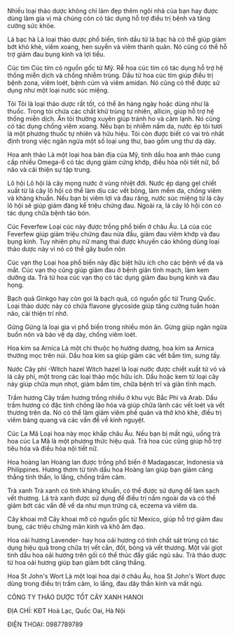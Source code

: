 Nhiều loại thảo dược không chỉ làm đẹp thêm ngôi nhà của bạn hay được dùng làm gia vị mà chúng còn có tác dụng hỗ trợ điều trị bệnh và tăng cường sức khỏe.

Lá bạc hà
Là loại thảo dược phổ biến, tinh dầu từ lá bạc hà có thể giúp giảm bớt khò khè, viêm xoang, hen suyễn và viêm thanh quản. Nó cũng có thể hỗ trợ giảm đau bụng kinh và lợi tiểu.

Cúc tím
Cúc tím có nguồn gốc từ Mỹ. Rễ hoa cúc tím có tác dụng hỗ trợ hệ thống miễn dịch và chống nhiễm trùng. Dầu từ hoa cúc tím giúp điều trị bệnh zona, viêm loét, bệnh cúm và viêm amidan. Nó cũng có thể được sử dụng như một loại nước súc miệng.

Tỏi
Tỏi là loại thảo dược rất tốt, có thể ăn hàng ngày hoặc dùng như là thuốc. Trong tỏi chứa các chất khử trùng tự nhiên, allicin, giúp hỗ trợ hệ thống miễn dịch. Ăn tỏi thường xuyên giúp tránh ho và cảm lạnh. Nó cũng có tác dụng chống viêm xoang. Nếu bạn bị nhiễm nấm da, nước ép tỏi tươi là một phương thuốc tự nhiên và hữu hiệu. Tỏi còn được biết có vai trò nhất định trong việc ngăn ngừa một số loại ung thư, bao gồm ung thư dạ dày.

Hoa anh thảo
Là một loại hoa bản địa của Mỹ, tinh dầu hoa anh thảo cung cấp nhiều Omega-6 có tác dụng giảm cứng khớp, điều hòa nội tiết nữ, bổ não và cải thiện sự tập trung.

Lô hội
Lô hội là cây mọng nước ở vùng nhiệt đới. Nước ép dạng gel chiết xuất từ lá cây lô hội có thể làm dịu các vết bỏng, làm mềm da, chống viêm và kháng khuẩn. Nếu bạn bị viêm lợi và đau răng, nước súc miệng từ lá cây lô hội sẽ giúp giảm đáng kể triệu chứng đau. Ngoài ra, lá cây lô hội còn có tác dụng chữa bệnh táo bón.

Cúc Feverfew
Loại cúc này được trồng phổ biến ở châu Âu. Lá của cúc Feverfew giúp giảm triệu chứng đau nửa đầu, giảm đau viêm khớp và đau bụng kinh. Tuy nhiên phụ nữ mang thai được khuyến cáo không dùng loại thảo dược này vì nó có thể gây buồn nôn

Cúc vạn thọ
Loại hoa phổ biến này đặc biệt hữu ích cho các bệnh về da và mắt. Cúc vạn thọ cũng giúp giảm đau ở bệnh giãn tĩnh mạch, làm kem dưỡng da. Trà từ hoa cúc vạn thọ có tác dụng giảm đau bụng kinh và đau họng.

Bạch quả
Ginkgo hay còn goi là bạch quả, có nguồn gốc từ Trung Quốc. Loại thảo dược này có chứa flavone glycoside giúp tăng cường tuần hoàn não, cải thiện trí nhớ.

Gừng
Gừng là loại gia vị phổ biến trong nhiều món ăn. Gừng giúp ngăn ngừa buồn nôn và bảo vệ dạ dày, chống viêm loét.

Hoa kim sa Arnica
Là một chi thuộc họ hướng dương, hoa kim sa Arnica thường mọc trên núi. Dầu hoa kim sa giúp giảm các vết bầm tím, sưng tấy.

Nước Cây phỉ -Witch hazel
Witch hazel là loại nước được chiết xuất từ vỏ và lá cây phỉ, một trong các loại thảo mộc hữu ích. Dầu hoặc kem từ loại cây này giúp chữa mụn nhọt, giảm bầm tím, chữa bệnh trĩ và giãn tĩnh mạch.

Trầm hương
Cây trầm hương trồng nhiều ở khu vực Bắc Phi và Arab. Dầu trầm hương có đặc tính chống lão hóa và giúp chữa lành các vết loét và vết thương trên da. Nó có thể làm giảm viêm phế quản và thở khò khè, điều trị viêm bàng quang và các vấn đề về kinh nguyệt.

Cúc La Mã
Loại hoa này mọc khắp châu Âu. Nếu bạn bị mất ngủ, uống trà hoa cúc La Mã là một phương thức hiệu quả. Trà hoa cúc cũng giúp hỗ trợ tiêu hóa và điều hòa nội tiết nữ.

Hoa hoàng lan
Hoàng lan được trồng phổ biến ở Madagascar, Indonesia và Philippines. Hương thơm từ tinh dầu hoa Hoàng lan giúp bạn giảm căng thẳng tinh thần, lo lắng, chống trầm cảm.

Trà xanh
Trà xanh có tính kháng khuẩn, có thể được sử dụng để làm sạch vết thương. Lá trà xanh được sử dụng để điều trị nấm ngoài da và có thể giảm bớt các vấn đề về da như mụn trứng cá, eczema và viêm da.

Cây khoai mỡ
Cây khoai mỡ có nguồn gốc từ Mexico, giúp hỗ trợ giảm đau bụng, các triệu chứng mãn kinh và khô âm đạo.

Hoa oải hương
Lavender- hay hoa oải hương có tính chất sát trùng có tác dụng hiệu quả trong chữa trị vết cắn, đốt, bỏng và vết thương. Một vài giọt tinh dầu hoa oải hương trên gối có thể thúc đẩy giấc ngủ sâu. Trà thảo dược từ hoa oải hương giúp bạn giảm bớt căng thẳng.

Hoa St John's Wort
Là một loại hoa dại ở châu Âu, hoa St John's Wort được dùng trong điều trị trầm cảm, lo lắng, đau dây thần kinh và mất ngủ.

CÔNG TY THẢO DƯỢC TỐT CÂY XANH HANOI

ĐỊA CHỈ: KĐT Hoà Lạc, Quốc Oai, Hà Nội

ĐIỆN THOẠI: 0987789789

